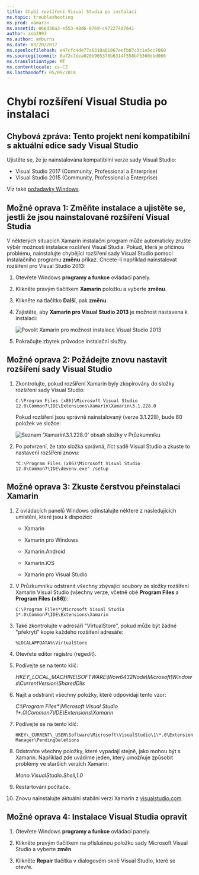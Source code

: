 ```yaml
---
title: Chybí rozšíření Visual Studia po instalaci
ms.topic: troubleshooting
ms.prod: xamarin
ms.assetid: 066d36a3-e553-48d6-8769-c972274d7641
author: asb3993
ms.author: amburns
ms.date: 03/20/2017
ms.openlocfilehash: e47cfc4de77a6310a81867eefb07c3c1e5cc7060
ms.sourcegitcommit: 0a72c7dea020b965378b6314f558bf5360dbd066
ms.translationtype: MT
ms.contentlocale: cs-CZ
ms.lasthandoff: 05/09/2018
---
```

# <a name="missing-visual-studio-extensions-after-installation"></a>Chybí rozšíření Visual Studia po instalaci

## <a name="error-message-this-project-is-incompatible-with-the-current-edition-of-visual-studio"></a>Chybová zpráva: Tento projekt není kompatibilní s aktuální edice sady Visual Studio

Ujistěte se, že je nainstalována kompatibilní verze sady Visual Studio:

-   Visual Studio 2017 (Community, Professional a Enterprise)
-   Visual Studio 2015 (Community, Professional a Enterprise)

Viz také [požadavky Windows](~/cross-platform/get-started/requirements.md#windows).

## <a name="possible-fix-1-change-the-installation-to-make-sure-the-visual-studio-extensions-are-installed"></a>Možné oprava 1: Změňte instalace a ujistěte se, jestli že jsou nainstalované rozšíření Visual Studia

V některých situacích Xamarin instalační program může automaticky zrušte výběr možnosti instalace rozšíření Visual Studia. Pokud, která je příčinou problému, nainstalujte chybějící rozšíření sady Visual Studio pomocí instalačního programu **změnu** příkaz. Chcete-li například nainstalovat rozšíření pro Visual Studio 2013:

1. Otevřete Windows **programy a funkce** ovládací panely.

2. Klikněte pravým tlačítkem **Xamarin** položku a vyberte **změnu**.

3. Klikněte na tlačítko **Další**, pak **změnu**.

4. Zajistěte, aby **Xamarin pro Visual Studio 2013** je možnost nastavena k instalaci:

    ![](missing-vs-extensions-images/installer.png "Povolit Xamarin pro možnost instalace Visual Studio 2013")

5. Pokračujte zbytek průvodce instalační služby.

## <a name="possible-fix-2-ask-visual-studio-to-set-up-the-extensions-again"></a>Možné oprava 2: Požádejte znovu nastavit rozšíření sady Visual Studio

1. Zkontrolujte, pokud rozšíření Xamarin byly zkopírovány do složky rozšíření sady Visual Studio:

    `C:\Program Files (x86)\Microsoft Visual Studio 12.0\Common7\IDE\Extensions\Xamarin\Xamarin\3.1.228.0`

    Pokud rozšíření jsou správně nainstalovaný (verze 3.1.228), bude 60 položek ve složce:


    ![](missing-vs-extensions-images/folder.png "Seznam 'Xamarin\3.1.228.0' obsah složky v Průzkumníku")

2. Po potvrzení, že tato složka správná, říct sadě Visual Studio a zkuste to nastavení rozšíření znovu:

    `"C:\Program Files (x86)\Microsoft Visual Studio 12.0\Common7\IDE\devenv.exe" /setup`

## <a name="possible-fix-3-try-a-fresh-reinstall-of-xamarin"></a>Možné oprava 3: Zkuste čerstvou přeinstalaci Xamarin

1.  Z ovládacích panelů Windows odinstalujte některé z následujících umístění, které jsou k dispozici:

    *   Xamarin

    *   Xamarin pro Windows

    *   Xamarin.Android

    *   Xamarin.iOS

    *   Xamarin pro Visual Studio

2.  V Průzkumníku odstranit všechny zbývající soubory ze složky rozšíření Xamarin Visual Studio (všechny verze, včetně obě **Program Files** a **Program Files (x86)**):

    `C:\Program Files*\Microsoft Visual Studio 1*.0\Common7\IDE\Extensions\Xamarin`

3.  Také zkontrolujte v adresáři "VirtualStore", pokud může být žádné "překrytí" kopie každého rozšíření adresáře:

    `%LOCALAPPDATA%\VirtualStore`

4.  Otevřete editor registru (regedit).

5.  Podívejte se na tento klíč:

    _HKEY\_LOCAL\_MACHINE\SOFTWARE\Wow6432Node\Microsoft\Windows\CurrentVersion\SharedDlls_

6.  Najít a odstranit všechny položky, které odpovídají tento vzor:

    _C:\Program Files\*\Microsoft Visual Studio 1\*.0\Common7\IDE\Extensions\Xamarin_

7.  Podívejte se na tento klíč:

    `HKEY\_CURRENT\_USER\Software\Microsoft\VisualStudio\1\*.0\ExtensionManager\PendingDeletions`

8.  Odstraňte všechny položky, které vypadají stejně, jako mohou být s Xamarin. Například zde uvádíme jeden, který umožňuje způsobit problémy ve starších verzích Xamarin:

    _Mono.VisualStudio.Shell,1.0_

9.  Restartování počítače.

10.  Znovu nainstalujte aktuální stabilní verzi Xamarin z [visualstudio.com](https://visualstudio.com/xamarin).

## <a name="possible-fix-4-repair-visual-studio-installation"></a>Možné oprava 4: Instalace Visual Studia opravit

1.  Otevřete Windows **programy a funkce** ovládací panely.

2.  Klikněte pravým tlačítkem na příslušnou položku sady Microsoft Visual Studio a vyberte **změn**

3.  Klikněte **Repair** tlačítka v dialogovém okně Visual Studio, které se otevře.

